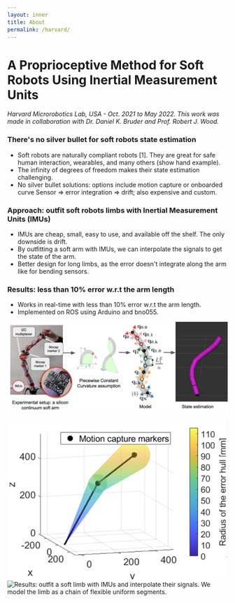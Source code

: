 ```yaml
---
layout: inner
title: About
permalink: /harvard/
---
```


# A Proprioceptive Method for Soft Robots Using Inertial Measurement Units

*Harvard Microrobotics Lab, USA - Oct. 2021 to May 2022. This work was made in collaboration with Dr. Daniel K. Bruder and Prof. Robert J. Wood.*

### There's no silver bullet for soft robots state estimation

- Soft robots are naturally compliant robots [1]. They are great for safe human interaction, wearables, and many others (show hand example).
- The infinity of degrees of freedom makes their state estimation challenging.
- No silver bullet solutions: options include motion capture or onboarded curve Sensor => error integration => drift; also expensive and custom.

### Approach: outfit soft robots limbs with Inertial Measurement Units (IMUs)

- IMUs are cheap, small, easy to use, and available off the shelf. The only downside is drift.
- By outfitting a soft arm with IMUs, we can interpolate the signals to get the state of the arm.
- Better design for long limbs, as the error doesn't integrate along the arm like for bending sensors.

### Results: less than 10% error w.r.t the arm length

- Works in real-time with less than 10% error w.r.t the arm length.
- Implemented on ROS using Arduino and bno055.

![Approach: outfit a soft limb with IMUs and interpolate their signals. We model the limb as a chain of flexible uniform segments.](/img/posts/proprioception/approach.png)

![Results: outfit a soft limb with IMUs and interpolate their signals. We model the limb as a chain of flexible uniform segments.](/img/posts/proprioception/shell.png)
![Results: outfit a soft limb with IMUs and interpolate their signals. We model the limb as a chain of flexible uniform segments.](/img/posts/proprioception/RB8_GOOD_VERSION.gif)

